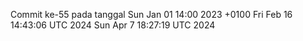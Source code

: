 Commit ke-55 pada tanggal Sun Jan 01 14:00 2023 +0100
Fri Feb 16 14:43:06 UTC 2024
Sun Apr  7 18:27:19 UTC 2024
